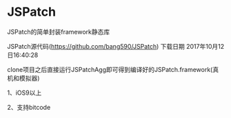 # JSPatch
JSPatch的简单封装framework静态库

JSPatch源代码(https://github.com/bang590/JSPatch) 下载日期 2017年10月12日16:40:28

clone项目之后直接运行JSPatchAgg即可得到编译好的JSPatch.framework(真机和模拟器)

1、iOS9以上

2、支持bitcode
